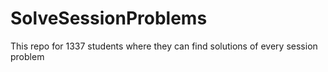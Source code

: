 # SolveSessionProblems
This repo for 1337 students where they can find solutions of every session problem 
